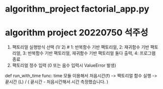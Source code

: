 # algorithm_project factorial_app.py
# algorithm project 20220750 석주성 
1. 팩토리얼 실행방식 선택 (1/ 2)    #  1: 반복함수 기반 팩토리얼, 2: 재귀함수 기반 팩토리얼, 3: 반복함수 기반 팩토리얼, 재귀함수 기반 팩토리얼 둘다 출력, 4: 프로그램 종료
2. 팩토리얼 정수 입력 (0 또는 음수 입력시 ValueError 발생)

def run_with_time func: time 모듈 이용해서 처음시간(f) -> 팩토리얼 함수 실행 -> 끝시간 (L) / ( 끝시간 - 처음시간해서 시간 측정했습니다. )